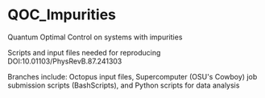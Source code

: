 # QOC_Impurities
Quantum Optimal Control on systems with impurities


Scripts and input files needed for reproducing DOI:10.01103/PhysRevB.87.241303

Branches include: Octopus input files, Supercomputer (OSU's Cowboy) job submission scripts (BashScripts), and Python scripts for data analysis
